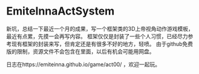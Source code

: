 # EmiteInnaActSystem
新坑，总结一下最近一个月的成果，写一个框架类的3D上帝视角动作游戏模板，最近有点累，先摸一会再写内容。
框架仅仅是封装了一些个人习惯，已经尽力参考现有框架的封装来写，但肯定还是有很多不好的地方，轻喷。
由于github免费版的限制，资源文件不会包含在里面，以后有机会可能用网盘。

日志在https://emiteinna.github.io/game/act00/ ，欢迎一起玩。
